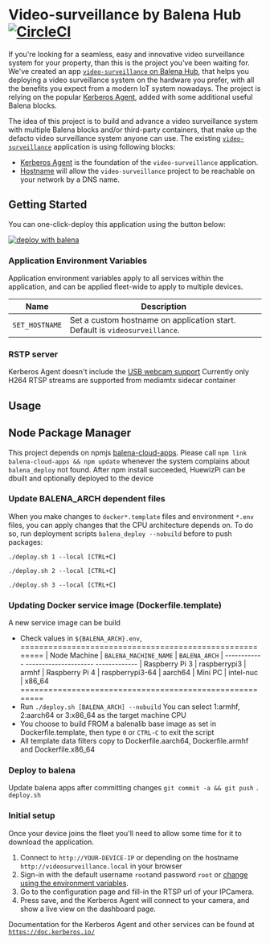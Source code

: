 # Video-surveillance by Balena Hub [![CircleCI](https://dl.circleci.com/status-badge/img/gh/b23prodtm/balena-webcam/tree/main.svg?style=svg)](https://dl.circleci.com/status-badge/redirect/gh/b23prodtm/balena-webcam/tree/main)

If you're looking for a seamless, easy and innovative video surveillance system for your property, than this is the project you've been waiting for. We've created an app [`video-surveillance` on Balena Hub](https://hub.balena.io/apps/2064752/video-surveillance), that helps you deploying a video surveillance system on the hardware you prefer, with all the benefits you expect from a modern IoT system nowadays. The project is relying on the popular [Kerberos Agent](https://github.com/kerberos-io/agent), added with some additional useful Balena blocks.

The idea of this project is to build and advance a video surveillance system with multiple Balena blocks and/or third-party containers, that make up the defacto video surveillance system anyone can use. The existing [`video-surveillance`](https://hub.balena.io/apps/2064752/video-surveillance) application is using following blocks:

- [Kerberos Agent](https://hub.balena.io/blocks/2064662/agent) is the foundation of the `video-surveillance` application.
- [Hostname](https://hub.balena.io/blocks/1918778/hostname-armv7hf) will allow the `video-surveillance` project to be reachable on your network by a DNS name.

## Getting Started

You can one-click-deploy this application using the button below:

[![deploy with balena](https://balena.io/deploy.svg)](https://dashboard.balena-cloud.com/deploy?repoUrl=https://github.com/kerberos-io/balena-agent)

### Application Environment Variables

Application environment variables apply to all services within the application, and can be applied fleet-wide to apply to multiple devices.

| Name           | Description                                                                 |
| -------------- | --------------------------------------------------------------------------- |
| `SET_HOSTNAME` | Set a custom hostname on application start. Default is `videosurveillance`. |

### RSTP server
Kerberos Agent doesn't include the [USB webcam support](https://github.com/bluenviron/mediamtx?tab=readme-ov-file#generic-webcam)
Currently only H264 RTSP streams are supported from mediamtx sidecar container

## Usage

## Node Package Manager

  This project depends on npmjs [balena-cloud-apps](https://www.npmjs.com/package/balena-cloud-apps). Please call
  `npm link balena-cloud-apps && npm update`
  whenever the system complains about `balena_deploy` not found.
After npm install succeeded, HuewizPi can be dbuilt and optionally deployed to the device

### Update BALENA_ARCH dependent files

When you make changes to `docker*.template` files and environment `*.env` files, you can apply changes that the CPU architecture depends on. To do so, run
deployment scripts `balena_deploy --nobuild` before to push packages:
``` Updates armhf files
./deploy.sh 1 --local [CTRL+C]
```
``` Updates aarch64 files
./deploy.sh 2 --local [CTRL+C]
```
```  Updates x86_64 files
./deploy.sh 3 --local [CTRL+C]
```

### Updating Docker service image (Dockerfile.template)

A new service image can be build
- Check values in `${BALENA_ARCH}.env`,
========================================================
| Node Machine   | `BALENA_MACHINE_NAME` | `BALENA_ARCH`
| ------------     ---------------------   -------------
| Raspberry Pi 3 | raspberrypi3           | armhf
| Raspberry Pi 4 | raspberrypi3-64       | aarch64
| Mini PC        | intel-nuc             | x86_64
========================================================
- Run `./deploy.sh [BALENA_ARCH] --nobuild`
  You can select 1:armhf, 2:aarch64 or 3:x86_64 as the target machine CPU
- You choose to build FROM a balenalib base image as set in Dockerfile.template, then type `0` or `CTRL-C` to exit the script
- All template data filters copy to Dockerfile.aarch64, Dockerfile.armhf and Dockerfile.x86_64

### Deploy to balena
Update balena apps after committing changes `git commit -a && git push`
  `. deploy.sh`

### Initial setup

Once your device joins the fleet you'll need to allow some time for it to download the application.

1. Connect to `http://YOUR-DEVICE-IP` or depending on the hostname `http://videosurveillance.local` in your browser
2. Sign-in with the default username `root`and password `root` or [change using the environment variables](https://github.com/kerberos-io/agent/tree/master#configure-with-environment-variables).
3. Go to the configuration page and fill-in the RTSP url of your IPCamera.
4. Press save, and the Kerberos Agent will connect to your camera, and show a live view on the dashboard page.

Documentation for the Kerberos Agent and other services can be found at [`https://doc.kerberos.io/`](https://doc.kerberos.io/)
